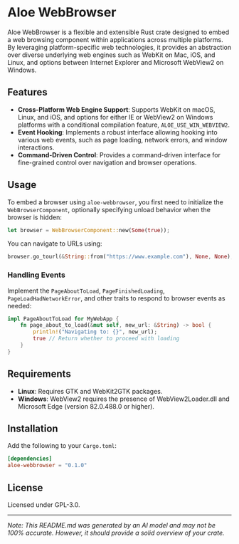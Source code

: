 # Aloe WebBrowser

Aloe WebBrowser is a flexible and extensible Rust crate designed to embed a web browsing component within applications across multiple platforms. By leveraging platform-specific web technologies, it provides an abstraction over diverse underlying web engines such as WebKit on Mac, iOS, and Linux, and options between Internet Explorer and Microsoft WebView2 on Windows.

## Features

- **Cross-Platform Web Engine Support**: Supports WebKit on macOS, Linux, and iOS, and options for either IE or WebView2 on Windows platforms with a conditional compilation feature, `ALOE_USE_WIN_WEBVIEW2`.
- **Event Hooking**: Implements a robust interface allowing hooking into various web events, such as page loading, network errors, and window interactions.
- **Command-Driven Control**: Provides a command-driven interface for fine-grained control over navigation and browser operations.

## Usage

To embed a browser using `aloe-webbrowser`, you first need to initialize the `WebBrowserComponent`, optionally specifying unload behavior when the browser is hidden:

```rust
let browser = WebBrowserComponent::new(Some(true));
```

You can navigate to URLs using:
```rust
browser.go_tourl(&String::from("https://www.example.com"), None, None);
```

### Handling Events
Implement the `PageAboutToLoad`, `PageFinishedLoading`, `PageLoadHadNetworkError`, and other traits to respond to browser events as needed:

```rust
impl PageAboutToLoad for MyWebApp {
    fn page_about_to_load(&mut self, new_url: &String) -> bool {
        println!("Navigating to: {}", new_url);
        true // Return whether to proceed with loading
    }
}
```

## Requirements
- **Linux**: Requires GTK and WebKit2GTK packages.
- **Windows**: WebView2 requires the presence of WebView2Loader.dll and Microsoft Edge (version 82.0.488.0 or higher).

## Installation
Add the following to your `Cargo.toml`:
```toml
[dependencies]
aloe-webbrowser = "0.1.0"
```

## License
Licensed under GPL-3.0.

---

*Note: This README.md was generated by an AI model and may not be 100% accurate. However, it should provide a solid overview of your crate.*